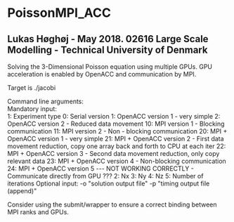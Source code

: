# PoissonMPI_ACC
## Lukas Høghøj - May 2018. 02616 Large Scale Modelling - Technical University of Denmark  
Solving the 3-Dimensional Poisson equation using multiple GPUs. GPU acceleration is enabled by OpenACC and communication by MPI.  

Target is ./jacobi

Command  line arguments:  
    Mandatory input:  
        1: Experiment type
            0:  Serial version
            1:  OpenACC version 1 - very simple
            2:  OpenACC version 2 - Reduced data movement
            10: MPI version 1 - Blocking communication
            11: MPI version 2 - Non - blocking communication
            20: MPI + OpenACC version 1 - very simple
            21: MPI + OpenACC version 2 - First data movement reduction, copy one array back and forth to CPU at each iter
            22: MPI + OpenACC version 3 - Second data movement reduction, only copy relevant data
            23: MPI + OpenACC version 4 - Non-blocking communication
            24: MPI + OpenACC version 5 --- NOT WORKING CORRECTLY - Communicate directly from GPU ???
        2: Nx
        3: Ny
        4: Nz
        5: Number of iterations
    Optional input:
        -o "solution output file"
        -p "timing output file (append)"

Consider using the submit/wrapper to ensure a correct binding between MPI ranks and GPUs.
